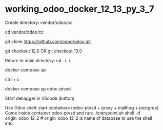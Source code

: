 # working_odoo_docker_12_13_py_3_7
Create directory: vendor/odoo/cc

cd vendor/odoo/cc

git clone https://github.com/odoo/odoo.git

git checkout 12.0 OR git checkout 13.0

Return to main directory: cd ../../..

docker-compose up

ctrl + c

docker-compose up odoo-ptvsd

Start debagger in VScode (button)

Use Odoo shell:
start containers (odoo-ptvsd + proxy + mailhog + postgres)
Come inside container odoo-ptvsd and run:
./entrypoint.sh shell -d origin_odoo_12_2 # origin_odoo_12_2 is name of database to use the shell into
